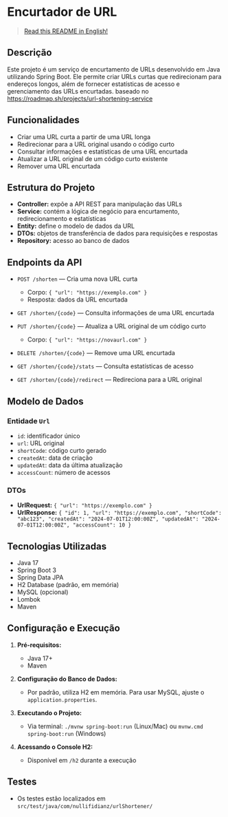 # Encurtador de URL

> [Read this README in English!](README_en.md)

## Descrição
Este projeto é um serviço de encurtamento de URLs desenvolvido em Java utilizando Spring Boot. Ele permite criar URLs curtas que redirecionam para endereços longos, além de fornecer estatísticas de acesso e gerenciamento das URLs encurtadas.
baseado no https://roadmap.sh/projects/url-shortening-service

## Funcionalidades
- Criar uma URL curta a partir de uma URL longa
- Redirecionar para a URL original usando o código curto
- Consultar informações e estatísticas de uma URL encurtada
- Atualizar a URL original de um código curto existente
- Remover uma URL encurtada

## Estrutura do Projeto
- **Controller:** expõe a API REST para manipulação das URLs
- **Service:** contém a lógica de negócio para encurtamento, redirecionamento e estatísticas
- **Entity:** define o modelo de dados da URL
- **DTOs:** objetos de transferência de dados para requisições e respostas
- **Repository:** acesso ao banco de dados

## Endpoints da API

- `POST /shorten` — Cria uma nova URL curta
  - Corpo: `{ "url": "https://exemplo.com" }`
  - Resposta: dados da URL encurtada

- `GET /shorten/{code}` — Consulta informações de uma URL encurtada
- `PUT /shorten/{code}` — Atualiza a URL original de um código curto
  - Corpo: `{ "url": "https://novaurl.com" }`
- `DELETE /shorten/{code}` — Remove uma URL encurtada
- `GET /shorten/{code}/stats` — Consulta estatísticas de acesso
- `GET /shorten/{code}/redirect` — Redireciona para a URL original

## Modelo de Dados

### Entidade `Url`
- `id`: identificador único
- `url`: URL original
- `shortCode`: código curto gerado
- `createdAt`: data de criação
- `updatedAt`: data da última atualização
- `accessCount`: número de acessos

### DTOs
- **UrlRequest:** `{ "url": "https://exemplo.com" }`
- **UrlResponse:** `{ "id": 1, "url": "https://exemplo.com", "shortCode": "abc123", "createdAt": "2024-07-01T12:00:00Z", "updatedAt": "2024-07-01T12:00:00Z", "accessCount": 10 }`

## Tecnologias Utilizadas
- Java 17
- Spring Boot 3
- Spring Data JPA
- H2 Database (padrão, em memória)
- MySQL (opcional)
- Lombok
- Maven

## Configuração e Execução

1. **Pré-requisitos:**
   - Java 17+
   - Maven

2. **Configuração do Banco de Dados:**
   - Por padrão, utiliza H2 em memória. Para usar MySQL, ajuste o `application.properties`.

3. **Executando o Projeto:**
   - Via terminal: `./mvnw spring-boot:run` (Linux/Mac) ou `mvnw.cmd spring-boot:run` (Windows)

4. **Acessando o Console H2:**
   - Disponível em `/h2` durante a execução

## Testes
- Os testes estão localizados em `src/test/java/com/nullifidianz/urlShortener/`


